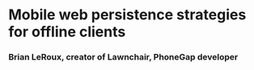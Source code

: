 # Mobile web persistence strategies for offline clients

### Brian LeRoux, creator of Lawnchair, PhoneGap developer


